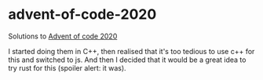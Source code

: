# advent-of-code-2020

Solutions to [Advent of code 2020](https://adventofcode.com/2020/)

I started doing them in C++, then realised that it's too tedious to use c++
for this and switched to js.
And then I decided that it would be a great idea to try rust for this (spoiler
alert: it was).
